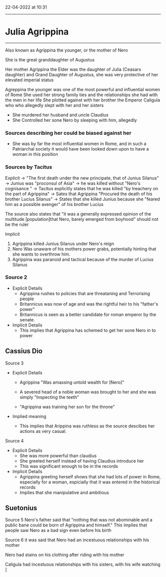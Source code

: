 22-04-2022 at 10:31

---
# Julia Agrippina
---
Also known as Agrippina the younger, or the mother of Nero 

She is the great granddaughter of Augustus

Her mother Agrippina the Elder was the daughter of Julia (Ceasars daughter) and Grand Daughter of Augustus, she was very protective of her elevated imperial status 

Agreppina the younger was one of the most powerful and influential women of Rome 
She used her strong family ties and the relationships she had with the men in her life 
She plotted against with her brother the Emperor Caligula who who allegedly slept with her and her sisters 
- She murdered her husband and uncle Claudius
- She Controlled her sone Nero by sleeping with him, allegedly

### Sources describing her could be biased against her
- She was by far the most influential women in Rome, and in such a Patriarchal society it would have been looked down upon to have a woman in this position 


### Sources by Tacitus
Explicit
-> "The first death under the new principate, that of Junius Silanus"
-> Junius was "proconsul of Asia"
-> he was killed without "Nero's cognisance "
-> Tacitus explicitly states that he was killed "by treachery on the part of Agrippina"
-> Sates that Agrippina "Procured the death of his brother Lucius Silanus"
-> States that she killed Junius because she "feared him as a possible avenger" of his brother Lucius

The source also states that "it was a generally expressed opinion of the multitude [population]that Nero, barely emerged from boyhood" should not be the ruler 

Implicit 
1. Agrippina killed Junius Silanus under Nero's reign 
2. Nero Was unaware of his mothers power grabs, potentially hinting that she wants to overthrow him.
3. Agrippina was paranoid and tactical because of the murder of Lucius Silanus 


### Source 2 
- Explicit Details
	- Agrippina rushes to policies that are threataning and Terrorising people 
	- Britannicus was now of age and was the rightful heir to his "father's power"
	- Britannicus is seen as a better candidate for roman emperor by the senate. 
- Implicit Details
	- This implies that Agrippina has schemed to get her sone Nero in to power 


## Cassius Dio
Source 3
- Explicit Details	
	- Agrippina "Was amassing untold wealth for [Nero]"
	
	- A severed head of a noble woman was brought to her and she was simply "Inspecting the teeth"
	
	- "Agrippina was training her son for the throne" 

- Implied meaning 
	- This implies that Arippina was ruthless as the source descibes her actions as very casual.

Source 4
- Explicit Details
	- She was more powerful than claudius
	- She greeted herself instead of having Claudius introduce her 
	- This was significant enough to be in the records
- Implicit Details
	- Agrippina greeting herself shows that she had lots of power in Rome, especially for a woman, espicially that it was entered in the historical records 
	- Implies that she manipulative and ambitious 


## Suetonius
Source 5
Nero's father said that "nothing that was not abominable and a public bane could be born of Agrippina and himself."
This implies that people saw Nero as a bad sign even before his birth  

Source 6
it was said that Nero had an incestuous relationships with his mother 

Nero had stains on his clothing after riding with his mother 

Caligula had incestuous relationships with his sisters, with his wife watching 
]